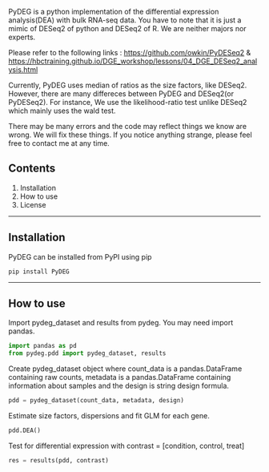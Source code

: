 PyDEG is a python implementation of the differential expression analysis(DEA) with bulk RNA-seq data. You have to note that it is just a mimic of DESeq2 of python and DESeq2 of R. We are neither majors nor experts. 

Please refer to the following links : https://github.com/owkin/PyDESeq2 & https://hbctraining.github.io/DGE_workshop/lessons/04_DGE_DESeq2_analysis.html

Currently, PyDEG uses median of ratios as the size factors, like DESeq2. However, there are many differeces between PyDEG and DESeq2(or PyDESeq2). For instance, We use the likelihood-ratio test unlike DESeq2 which mainly uses the wald test.

There may be many errors and the code may reflect things we know are wrong. We will fix these things. If you notice anything strange, please feel free to contact me at any time.

## Contents

1. Installation
2. How to use
3. License

---
## Installation
PyDEG can be installed from PyPI using pip
```
pip install PyDEG
```

---
## How to use
Import pydeg_dataset and results from pydeg. You may need import pandas.
```python
import pandas as pd
from pydeg.pdd import pydeg_dataset, results
```
Create pydeg_dataset object where count_data is a pandas.DataFrame containing raw counts, metadata is a pandas.DataFrame containing information about samples and the design is string design formula.
```python
pdd = pydeg_dataset(count_data, metadata, design)
```
Estimate size factors, dispersions and fit GLM for each gene.
```python
pdd.DEA()
```
Test for differential expression with contrast = [condition, control, treat]
```python
res = results(pdd, contrast)
```

